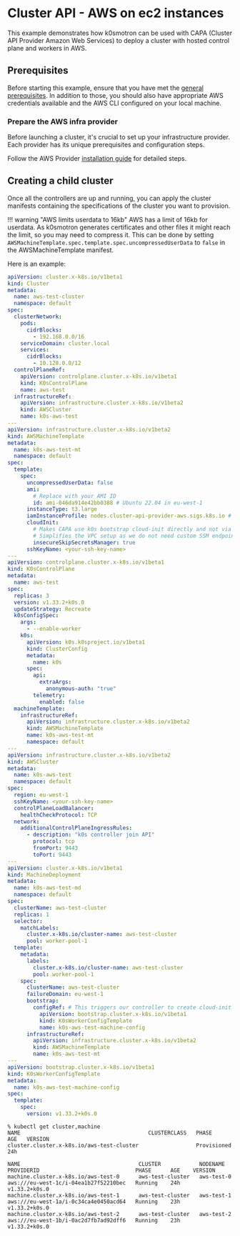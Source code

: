 # Cluster API - AWS on ec2 instances

This example demonstrates how k0smotron can be used with CAPA (Cluster API Provider Amazon Web Services) to deploy
a cluster with hosted control plane and workers in AWS.

## Prerequisites

Before starting this example, ensure that you have met the [general prerequisites](capi-examples.md#prerequisites). In addition to those, you should also have appropriate AWS credentials available and the AWS CLI configured on your local machine.

### Prepare the AWS infra provider

Before launching a cluster, it's crucial to set up your infrastructure provider. Each provider has its unique prerequisites and configuration steps.

Follow the AWS Provider [installation guide](https://cluster-api-aws.sigs.k8s.io/getting-started.html#initialize-the-management-cluster) for detailed steps.

## Creating a child cluster

Once all the controllers are up and running, you can apply the cluster manifests containing the specifications of the cluster you want to provision.

!!! warning "AWS limits userdata to 16kb"
    AWS has a limit of 16kb for userdata. As k0smotron generates certificates and other files it might reach the limit, so you may need to compress it.
    This can be done by setting `AWSMachineTemplate.spec.template.spec.uncompressedUserData` to `false` in the AWSMachineTemplate manifest.

Here is an example:

```yaml
apiVersion: cluster.x-k8s.io/v1beta1
kind: Cluster
metadata:
  name: aws-test-cluster
  namespace: default
spec:
  clusterNetwork:
    pods:
      cidrBlocks:
        - 192.168.0.0/16
    serviceDomain: cluster.local
    services:
      cidrBlocks:
        - 10.128.0.0/12
  controlPlaneRef:
    apiVersion: controlplane.cluster.x-k8s.io/v1beta1
    kind: K0sControlPlane
    name: aws-test
  infrastructureRef:
    apiVersion: infrastructure.cluster.x-k8s.io/v1beta2
    kind: AWSCluster
    name: k0s-aws-test
---
apiVersion: infrastructure.cluster.x-k8s.io/v1beta2
kind: AWSMachineTemplate
metadata:
  name: k0s-aws-test-mt
  namespace: default
spec:
  template:
    spec:
      uncompressedUserData: false
      ami:
        # Replace with your AMI ID
        id: ami-046da914e42bb0388 # Ubuntu 22.04 in eu-west-1
      instanceType: t3.large
      iamInstanceProfile: nodes.cluster-api-provider-aws.sigs.k8s.io # Instance Profile created by `clusterawsadm bootstrap iam create-cloudformation-stack`
      cloudInit:
        # Makes CAPA use k0s bootstrap cloud-init directly and not via SSM
        # Simplifies the VPC setup as we do not need custom SSM endpoints etc.
        insecureSkipSecretsManager: true
      sshKeyName: <your-ssh-key-name>
---
apiVersion: controlplane.cluster.x-k8s.io/v1beta1
kind: K0sControlPlane
metadata:
  name: aws-test
spec:
  replicas: 3
  version: v1.33.2+k0s.0
  updateStrategy: Recreate
  k0sConfigSpec:
    args:
      - --enable-worker
    k0s:
      apiVersion: k0s.k0sproject.io/v1beta1
      kind: ClusterConfig
      metadata:
        name: k0s
      spec:
        api:
          extraArgs:
            anonymous-auth: "true"
        telemetry:
          enabled: false
  machineTemplate:
    infrastructureRef:
      apiVersion: infrastructure.cluster.x-k8s.io/v1beta2
      kind: AWSMachineTemplate
      name: k0s-aws-test-mt
      namespace: default
---
apiVersion: infrastructure.cluster.x-k8s.io/v1beta2
kind: AWSCluster
metadata:
  name: k0s-aws-test
  namespace: default
spec:
  region: eu-west-1
  sshKeyName: <your-ssh-key-name>
  controlPlaneLoadBalancer:
    healthCheckProtocol: TCP
  network:
    additionalControlPlaneIngressRules:
      - description: "k0s controller join API"
        protocol: tcp
        fromPort: 9443
        toPort: 9443
---
apiVersion: cluster.x-k8s.io/v1beta1
kind: MachineDeployment
metadata:
  name: k0s-aws-test-md
  namespace: default
spec:
  clusterName: aws-test-cluster
  replicas: 1
  selector:
    matchLabels:
      cluster.x-k8s.io/cluster-name: aws-test-cluster
      pool: worker-pool-1
  template:
    metadata:
      labels:
        cluster.x-k8s.io/cluster-name: aws-test-cluster
        pool: worker-pool-1
    spec:
      clusterName: aws-test-cluster
      failureDomain: eu-west-1
      bootstrap:
        configRef: # This triggers our controller to create cloud-init secret
          apiVersion: bootstrap.cluster.x-k8s.io/v1beta1
          kind: K0sWorkerConfigTemplate
          name: k0s-aws-test-machine-config
      infrastructureRef:
        apiVersion: infrastructure.cluster.x-k8s.io/v1beta2
        kind: AWSMachineTemplate
        name: k0s-aws-test-mt
---
apiVersion: bootstrap.cluster.x-k8s.io/v1beta1
kind: K0sWorkerConfigTemplate
metadata:
  name: k0s-aws-test-machine-config
spec:
  template:
    spec:
      version: v1.33.2+k0s.0
```

```shell
% kubectl get cluster,machine
NAME                                        CLUSTERCLASS   PHASE         AGE   VERSION
cluster.cluster.x-k8s.io/aws-test-cluster                  Provisioned   24h

NAME                                     CLUSTER            NODENAME        PROVIDERID                              PHASE      AGE    VERSION
machine.cluster.x-k8s.io/aws-test-0      aws-test-cluster   aws-test-0      aws:///eu-west-1c/i-04ea1b27f52210bec   Running    24h    v1.33.2+k0s.0
machine.cluster.x-k8s.io/aws-test-1      aws-test-cluster   aws-test-1      aws:///eu-west-1a/i-0c34ca4e0450acd64   Running    23h    v1.33.2+k0s.0
machine.cluster.x-k8s.io/aws-test-2      aws-test-cluster   aws-test-2      aws:///eu-west-1b/i-0ac2d7fb7ad92dff6   Running    23h    v1.33.2+k0s.0
```
